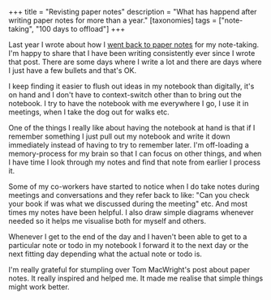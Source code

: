 +++
title = "Revisting paper notes"
description = "What has happend after writing paper notes for more than a year."
[taxonomies]
tags = ["note-taking", "100 days to offload"]
+++

Last year I wrote about how I [went back to paper notes][prev_post] for my
note-taking. I'm happy to share that I have been writing consistently ever since
I wrote that post. There are some days where I write a lot and there are days
where I just have a few bullets and that's OK.

I keep finding it easier to flush out ideas in my notebook than digitally, it's
on hand and I don't have to context-switch other than to bring out the notebook.
I try to have the notebook with me everywhere I go, I use it in meetings, when I
take the dog out for walks etc.

One of the things I really like about having the notebook at hand is that if I
remember something I just pull out my notebook and write it down immediately
instead of having to try to remember later. I'm off-loading a memory-process for
my brain so that I can focus on other things, and when I have time I look
through my notes and find that note from earlier I process it.

Some of my co-workers have started to notice when I do take notes during
meetings and conversations and they refer back to like: "Can you check your book
if <that> was what we discussed during the meeting" etc. And most times my notes
have been helpful. I also draw simple diagrams whenever needed so it helps me
visualise both for myself and others.

Whenever I get to the end of the day and I haven't been able to get to a
particular note or todo in my notebook I forward it to the next day or the next
fitting day depending what the actual note or todo is.

I'm really grateful for stumpling over Tom MacWright's post about paper notes.
It really inspired and helped me. It made me realise that simple things might
work better.

[prev_post]: @/blog/2022-04-10-paper-notes/index.md
